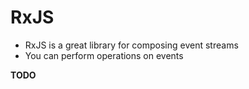 # RxJS

- RxJS is a great library for composing event streams
- You can perform operations on events

**TODO**

